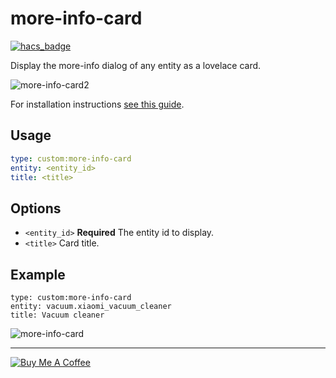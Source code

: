 more-info-card
==============

[![hacs_badge](https://img.shields.io/badge/HACS-Default-orange.svg)](https://github.com/hacs/integration)

Display the more-info dialog of any entity as a lovelace card.

![more-info-card2](https://user-images.githubusercontent.com/1299821/55866774-56ff6e00-5b81-11e9-857d-e3a6edc17020.jpg)

For installation instructions [see this guide](https://github.com/thomasloven/hass-config/wiki/Lovelace-Plugins).

## Usage
```yaml
type: custom:more-info-card
entity: <entity_id>
title: <title>
```

## Options
- `<entity_id>` **Required** The entity id to display.
- `<title>` Card title.

## Example
```
type: custom:more-info-card
entity: vacuum.xiaomi_vacuum_cleaner
title: Vacuum cleaner
```

![more-info-card](https://user-images.githubusercontent.com/1299821/55860664-10a41200-5b75-11e9-9729-5b740e27c467.jpg)

---
<a href="https://www.buymeacoffee.com/uqD6KHCdJ" target="_blank"><img src="https://www.buymeacoffee.com/assets/img/custom_images/white_img.png" alt="Buy Me A Coffee" style="height: auto !important;width: auto !important;" ></a>
